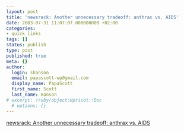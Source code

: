 ```yaml
---
layout: post
title: 'newsrack: Another unnecessary tradeoff: anthrax vs. AIDS'
date: 2003-07-31 11:07:07.000000000 +02:00
categories:
- quick links
tags: []
status: publish
type: post
published: true
meta: {}
author:
  login: shanson
  email: papascott-wp@gmail.com
  display_name: PapaScott
  first_name: Scott
  last_name: Hanson
# excerpt: !ruby/object:Hpricot::Doc
  # options: {}
---
```

<p><a title="Choosing between pest and cholera?" href="http://pages.prodigy.net/thomasn528/blog/2003_07_27_newsarcv.html#105962990087962878">newsrack: Another unnecessary tradeoff: anthrax vs. AIDS</a></p>
